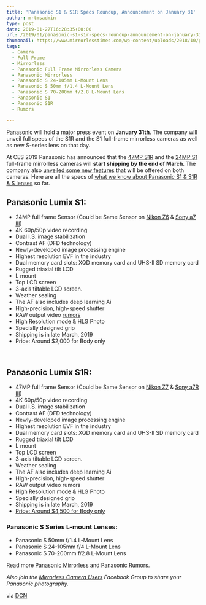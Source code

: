 ```yaml
---
title: 'Panasonic S1 & S1R Specs Roundup, Announcement on January 31'
author: mrtmsadmin
type: post
date: 2019-01-27T16:28:35+00:00
url: /2019/01/panasonic-s1-s1r-specs-roundup-announcement-on-january-31/
thumbnail: https://www.mirrorlesstimes.com/wp-content/uploads/2018/10/panasonic-s1-s1r-full-frame-aynasiz.jpg
tags:
  - Camera
  - Full Frame
  - Mirrorless
  - Panasonic Full Frame Mirrorless Camera
  - Panasonic Mirrorless
  - Panasonic S 24-105mm L-Mount Lens
  - Panasonic S 50mm f/1.4 L-Mount Lens
  - Panasonic S 70-200mm f/2.8 L-Mount Lens
  - Panasonic S1
  - Panasonic S1R
  - Rumors

---
```

[Panasonic][1] will hold a major press event on **January 31th**. The company will unveil full specs of the S1R and the S1 full-frame mirrorless cameras as well as new S-series lens on that day.

At CES 2019 Panasonic has announced that the <a href="https://www.mirrorlesstimes.com/tags/panasonic-s1r/" target="_blank" rel="noopener">47MP S1R</a> and the <a href="https://www.mirrorlesstimes.com/tags/panasonic-s1/" target="_blank" rel="noopener">24MP S1</a> full-frame mirrorless cameras will **start shipping by the end of March**. The company also [unveiled some new features][2] that will be offered on both cameras. Here are all the specs of <a href="https://www.bestcameranews.com/what-we-know-so-far-about-panasonic-s1-and-panasonic-s1r/" target="_blank" rel="noopener">what we know about Panasonic S1 & S1R & S lenses</a> so far.<!--more-->

## Panasonic Lumix S1:

  * 24MP full frame Sensor (Could be Same Sensor on <a href="https://www.mirrorlesstimes.com/tags/nikon-z6/" data-wpel-link="exclude">Nikon Z6</a> & <a href="https://www.bestcameranews.com/tag/sony-a7-iii/" data-wpel-link="exclude">Sony a7 III</a>)
  * 4K 60p/50p video recording
  * Dual I.S. image stabilization
  * Contrast AF (DFD technology)
  * Newly-developed image processing engine
  * Highest resolution EVF in the industry
  * Dual memory card slots: XQD memory card and UHS-II SD memory card
  * Rugged triaxial tilt LCD
  * L mount
  * Top LCD screen
  * 3-axis tiltable LCD screen.
  * Weather sealing
  * The AF also includes deep learning Ai
  * High-precision, high-speed shutter
  * RAW output video <a href="https://www.bestcameranews.com/rumors/" data-wpel-link="exclude">rumors</a>
  * High Resolution mode & HLG Photo
  * Specially designed grip
  * Shipping is in late March, 2019
  * Price: Around $2,000 for Body only

&nbsp;

## Panasonic Lumix S1R:

  * 47MP full frame Sensor (Could be Same Sensor on <a href="https://www.mirrorlesstimes.com/tags/nikon-z7/" data-wpel-link="exclude">Nikon Z7</a> & <a href="https://www.dailycameranews.com/tag/sony-a7r-iii/" data-wpel-link="exclude">Sony a7R III</a>)
  * 4K 60p/50p video recording
  * Dual I.S. image stabilization
  * Contrast AF (DFD technology)
  * Newly-developed image processing engine
  * Highest resolution EVF in the industry
  * Dual memory card slots: XQD memory card and UHS-II SD memory card
  * Rugged triaxial tilt LCD
  * L mount
  * Top LCD screen
  * 3-axis tiltable LCD screen.
  * Weather sealing
  * The AF also includes deep learning Ai
  * High-precision, high-speed shutter
  * RAW output video rumors
  * High Resolution mode & HLG Photo
  * Specially designed grip
  * Shipping is in late March, 2019
  * <a href="https://www.dailycameranews.com/2018/11/panasonic-s1r-price-rumored-to-be-around-4500/" data-wpel-link="exclude">Price: Around $4,500 for Body only</a>

### Panasonic S Series L-mount Lenses:

  * Panasonic S 50mm f/1.4 L-Mount Lens
  * Panasonic S 24-105mm f/4 L-Mount Lens
  * Panasonic S 70-200mm f/2.8 L-Mount Lens

Read more [Panasonic Mirrorless][3] and [Panasonic Rumors][4].

_Also join the <a class="ext-link" title="" href="https://www.facebook.com/groups/1613303922265409/" target="_blank" rel="external nofollow noopener">Mirrorless Camera Users</a> Facebook Group to share your Panasonic photography._

via <a href="https://www.dailycameranews.com/2019/01/panasonic-s1-s1r-s-series-lenses-coming-on-january-31/" target="_blank" rel="noopener">DCN</a>

 [1]: https://www.bestcameranews.com/panasonic/
 [2]: https://www.mirrorlesstimes.com/2019/01/panasonic-s1-s1r-key-functions-announced-at-ces-2019/
 [3]: https://www.mirrorlesstimes.com/tags/panasonic-mirrorless "Panasonic Mirrorless News"
 [4]: https://www.bestcameranews.com/tag/panasonic-rumors/